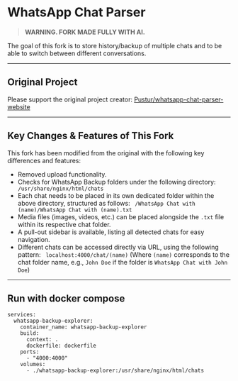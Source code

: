 # WhatsApp Chat Parser

> **WARNING. FORK MADE FULLY WITH AI.**

The goal of this fork is to store history/backup of multiple chats and to be able to switch between different conversations.

---

## Original Project

Please support the original project creator:
[Pustur/whatsapp-chat-parser-website](https://github.com/Pustur/whatsapp-chat-parser-website)

---

## Key Changes & Features of This Fork

This fork has been modified from the original with the following key differences and features:

*   Removed upload functionality.
*   Checks for WhatsApp Backup folders under the following directory:
    ` /usr/share/nginx/html/chats`
*   Each chat needs to be placed in its own dedicated folder within the above directory, structured as follows:
    ` /WhatsApp Chat with (name)/WhatsApp Chat with (name).txt`
*   Media files (images, videos, etc.) can be placed alongside the `.txt` file within its respective chat folder.
*   A pull-out sidebar is available, listing all detected chats for easy navigation.
*   Different chats can be accessed directly via URL, using the following pattern:
    ` localhost:4000/chat/(name)`
    (Where `(name)` corresponds to the chat folder name, e.g., `John Doe` if the folder is `WhatsApp Chat with John Doe`)

---

## Run with docker compose
```
services:
  whatsapp-backup-explorer:
    container_name: whatsapp-backup-explorer
    build:
      context: .
      dockerfile: dockerfile
    ports:
      - "4000:4000"
    volumes:
      - ./whatsapp-backup-explorer:/usr/share/nginx/html/chats
```
